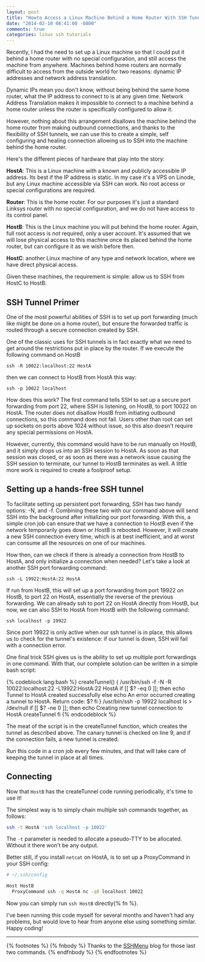 ```yaml
---
layout: post
title: "Howto Access a Linux Machine Behind a Home Router With SSH Tunnels"
date: "2014-02-10 08:41:00 -0800"
comments: true
categories: linux ssh tutorials
---
```

Recently, I had the need to set up a Linux machine so that I could put it behind a home router with
no special configuration, and still access the machine from anywhere. Machines behind home routers
are normally difficult to access from the outside world for two reasons: dynamic IP addresses and
network address translation.

Dynamic IPs mean you don't know, without being behind the same home
router, what the IP address to connect to is at any given time. Network Address Translation makes it
impossible to connect to a machine behind a home router unless the router is specifically configured
to allow it.

However, nothing about this arrangement disallows the machine behind the home router from making
outbound connections, and thanks to the flexibility of SSH tunnels, we can use this to create a
simple, self configuring and healing connection allowing us to SSH into the machine behind the home
router.

Here's the different pieces of hardware that play into the story:

**HostA**: This is a Linux machine with a known and publicly accessible IP address. Its best if the IP
address is static. In my case it's a VPS on Linode, but any Linux machine accessible via SSH can
work. No root access or special configurations are required.

**Router**: This is the home router. For our purposes it's just a standard Linksys router with no
special configuration, and we do not have access to its control panel.

**HostB**: This is the Linux machine you will put behind the home router. Again, full root access is not
required, only a user account. It's assumed that we will lose physical access to this machine once
its placed behind the home router, but can configure it as we wish before then.

**HostC**: another Linux machine of any type and network location, where we have direct physical access.

Given these machines, the requirement is simple: allow us to SSH from HostC to HostB.

## SSH Tunnel Primer

One of the most powerful abilities of SSH is to set up port forwarding (much like might be done on a
home router), but ensure the forwarded traffic is routed through a secure connection created by SSH.

One of the classic uses for SSH tunnels is in fact exactly what we need to get around the
restrictions put in place by the router. If we execute the following command on HostB

    ssh -R 10022:localhost:22 HostA

then we can connect to HostB from HostA this way:

    ssh -p 10022 localhost

How does this work? The first command tells SSH to set up a secure port forwarding from port 22,
where SSH is listening, on HostB, to port 10022 on HostA. The router does not disallow HostB
from initiating outbound connections, so this command does not fail. Users other than root can set
up sockets on ports above 1024 without issue, so this also doesn't require any special permissions
on HostA.

However, currently, this command would have to be run manually on HostB, and it simply
drops us into an SSH session to HostA. As soon as that session was closed, or as soon as there was a
network issue causing the SSH session to terminate, our tunnel to HostB terminates as well. A little
more work is required to create a foolproof setup.

## Setting up a hands-free SSH tunnel

To facilitate setting up persistent port forwarding, SSH has two handy options: -N, and -f.
Combining these two with our command above will send SSH into the background after initializing our
port forwarding. With this, a simple cron job can ensure that we have a connection to HostB even if
the network temporarily goes down or HostB is rebooted. However, it will create a new SSH connection
every time, which is at best inefficient, and at worst can consume all the resources on one of our
machines.

How then, can we check if there is already a connection from HostB to HostA, and only initialize a
 connection when needed? Let's take a look at another SSH port forwarding command:

    ssh -L 19922:HostA:22 HostA

If run from HostB, this will set up a port forwarding from port 19922 on HostB, to port 22 on HostA,
essentially the reverse of the previous forwarding. We can already ssh to port 22 on HostA directly
from HostB, but now, we can also SSH to HostA from HostB with the following command:

    ssh localhost -p 19922

Since port 19922 is only active when our ssh tunnel is in place, this allows us to check for the
tunnel's existence: if our tunnel is down, SSH will fail with a connection error.

One final trick SSH gives us is the ability to set up multiple port forwardings in one command. With
that, our complete solution can be written in a simple bash script:

{% codeblock lang:bash %}
createTunnel() {
    /usr/bin/ssh -f -N -R 10022:localhost:22 -L19922:HostA:22 HostA
    if [[ $? -eq 0 ]]; then
        echo Tunnel to HostA created successfully
    else
        echo An error occurred creating a tunnel to HostA. Return code: $?
    fi
}
/usr/bin/ssh -p 19922 localhost ls > /dev/null
if [[ $? -ne 0 ]]; then
    echo Creating new tunnel connection to HostA
    createTunnel
fi
{% endcodeblock %}

The meat of the script is in the createTunnel function, which creates the tunnel as described above.
The canary tunnel is checked on line 9, and if the connection fails, a new tunnel is created.

Run this code in a cron job every few minutes, and that will take care of
keeping the tunnel in place at all times.

## Connecting

Now that `HostB` has the createTunnel code running periodically, it's time to
use it!

The simplest way is to simply chain multiple ssh commands together, as follows:

```bash
ssh -t HostA 'ssh localhost -p 10022'
```

The `-t` parameter is needed to allocate a pseudo-TTY to be allocated. Without
it there won't be any output.

Better still, if you install `netcat` on HostA, is to set up a ProxyCommand in
your SSH config:

```bash
# ~/.ssh/config

Host HostB
  ProxyCommand ssh -q HostA nc -q0 localhost 10022
```

Now you can simply run `ssh HostB` directly{% fn %}.

I've been running this code myself for several months and haven't had any problems, but would love
to hear from anyone else using something similar. Happy coding!

- - -
{% footnotes %}
  {% fnbody %}
    Thanks to the <a href="http://sshmenu.sourceforge.net/articles/transparent-mulithop.html">SSHMenu</a>
    blog for those last two commands.
  {% endfnbody %}
{% endfootnotes %}
